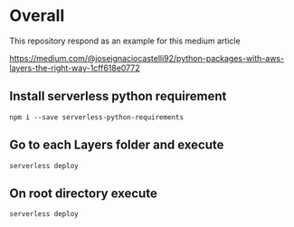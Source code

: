 # Overall

This repository respond as an example for this medium article

https://medium.com/@joseignaciocastelli92/python-packages-with-aws-layers-the-right-way-1cff618e0772

## Install serverless python requirement

```npm i --save serverless-python-requirements```

## Go to each Layers folder and execute

```serverless deploy```

## On root directory execute

```serverless deploy```

